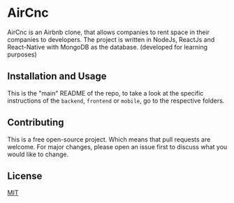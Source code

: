 # AirCnc

AirCnc is an Airbnb clone, that allows companies to rent space in their companies to developers. The project is written in NodeJs, ReactJs and React-Native with MongoDB as the database. 
(developed for learning purposes)

## Installation and Usage

This is the "main" README of the repo, to take a look at the specific instructions of the `backend`, `frontend` or `mobile`, go to the respective folders.

## Contributing
This is a free open-source project. Which means that pull requests are welcome. For major changes, please open an issue first to discuss what you would like to change. 

## License
[MIT](https://choosealicense.com/licenses/mit/)